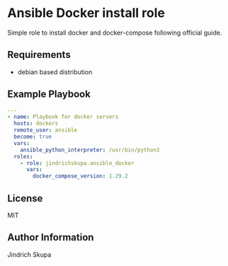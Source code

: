 Ansible Docker install role
=========

Simple role to install docker and docker-compose following official guide.

Requirements
------------

* debian based distribution

Example Playbook
----------------

```yaml
---
- name: Playbook for docker servers
  hosts: dockers
  remote_user: ansible
  become: true
  vars:
    ansible_python_interpreter: /usr/bin/python3
  roles:
    - role: jindrichskupa.ansible_docker
      vars:
        docker_compose_version: 1.29.2
```

License
-------

MIT

Author Information
------------------

Jindrich Skupa

